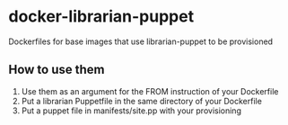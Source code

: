 docker-librarian-puppet
=======================

Dockerfiles for base images that use librarian-puppet to be provisioned

How to use them
---------------
1. Use them as an argument for the FROM instruction of your Dockerfile
1. Put a librarian Puppetfile in the same directory of your Dockerfile
1. Put a puppet file in manifests/site.pp with your provisioning
